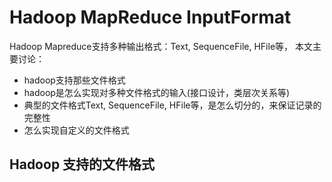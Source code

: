 Hadoop MapReduce InputFormat
=============================

Hadoop Mapreduce支持多种输出格式：Text, SequenceFile, HFile等， 本文主要讨论：
- hadoop支持那些文件格式
- hadoop是怎么实现对多种文件格式的输入(接口设计，类层次关系等)
- 典型的文件格式Text, SequenceFile, HFile等，是怎么切分的，来保证记录的完整性
- 怎么实现自定义的文件格式


Hadoop 支持的文件格式
-----------------------

